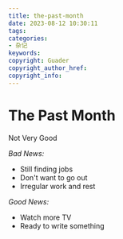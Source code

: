 ```yaml
---
title: the-past-month
date: 2023-08-12 10:30:11
tags:
categories:
- 杂记
keywords:
copyright: Guader
copyright_author_href:
copyright_info:
---
```


# The Past Month

Not Very Good

*Bad News:*

- Still finding jobs
- Don't want to go out
- Irregular work and rest


*Good News:*

- Watch more TV
- Ready to write something
